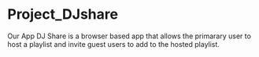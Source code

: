# Project_DJshare

Our App DJ Share is a browser based app that allows the primarary user to host a playlist and invite guest users to add to the hosted playlist.
